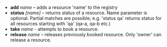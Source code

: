 * **add** *name* – adds a resource 'name' to the registry
* **status** *[name]* – returns status of a resource. Name parameter is optional. Partial matches are possible; e.g. 'status qa' returns status for all resources starting with 'qa' (qa-a, qa-b etc.)
* **take** *name* - attempts to book a resource.
* **release** *name* – releases previously booked resource. Only 'owner' can release a resource.

